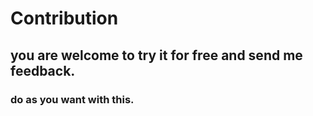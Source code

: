 # Contribution
## you are welcome to try it for free and send me feedback.
### do as you want with this.
